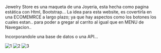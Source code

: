 ###

Jewelry Store es una maqueta de una Joyeria, esta hecha como pagina estática con Html, Bootstrap...
La idea para esta website, es covertirla en una ECOMEMRCE a largo plazo; ya que hay aspectos como los botones los cuales estan..
para poder a gregar al carrito al igual que en MENU de Navegacion..

Incorporandole una base de datos o una API...

![1](https://github.com/user-attachments/assets/f9949944-d6e5-4702-a5a1-cb515d7ec2bd)
![2](https://github.com/user-attachments/assets/9e1a0439-43e0-40d7-a55d-19be35a085b3)
![3](https://github.com/user-attachments/assets/3e7ec7cb-e76e-4277-b14f-692364c6c605)


###
